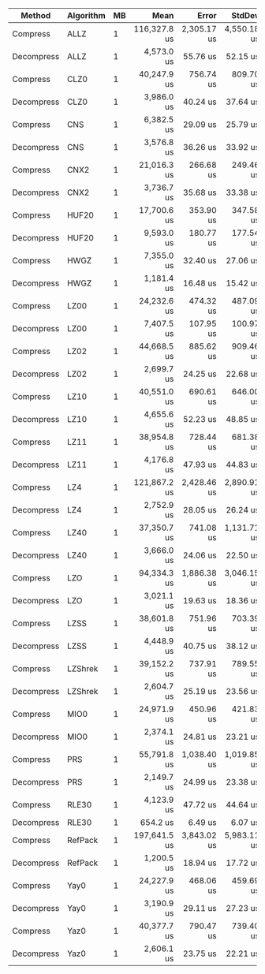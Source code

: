 | Method     | Algorithm | MB | Mean         | Error       | StdDev      | Gen0     | Gen1     | Gen2     | Allocated |
|----------- |---------- |--- |-------------:|------------:|------------:|---------:|---------:|---------:|----------:|
| Compress   | ALLZ      | 1  | 116,327.8 us | 2,305.17 us | 4,550.18 us |        - |        - |        - | 2048038 B |
| Decompress | ALLZ      | 1  |   4,573.0 us |    55.76 us |    52.15 us |        - |        - |        - |     240 B |
| Compress   | CLZ0      | 1  |  40,247.9 us |   756.74 us |   809.70 us | 538.4615 | 461.5385 | 307.6923 | 3886344 B |
| Decompress | CLZ0      | 1  |   3,986.0 us |    40.24 us |    37.64 us |        - |        - |        - |     312 B |
| Compress   | CNS       | 1  |   6,382.5 us |    29.09 us |    25.79 us | 367.1875 | 335.9375 | 226.5625 | 2189338 B |
| Decompress | CNS       | 1  |   3,576.8 us |    36.26 us |    33.92 us |        - |        - |        - |     196 B |
| Compress   | CNX2      | 1  |  21,016.3 us |   266.68 us |   249.46 us | 468.7500 | 375.0000 | 312.5000 | 3110873 B |
| Decompress | CNX2      | 1  |   3,736.7 us |    35.68 us |    33.38 us |        - |        - |        - |     340 B |
| Compress   | HUF20     | 1  |  17,700.6 us |   353.90 us |   347.58 us |  31.2500 |        - |        - |  398999 B |
| Decompress | HUF20     | 1  |   9,593.0 us |   180.77 us |   177.54 us |        - |        - |        - |      76 B |
| Compress   | HWGZ      | 1  |   7,355.0 us |    32.40 us |    27.06 us |        - |        - |        - |    4182 B |
| Decompress | HWGZ      | 1  |   1,181.4 us |    16.48 us |    15.42 us |        - |        - |        - |    6105 B |
| Compress   | LZ00      | 1  |  24,232.6 us |   474.32 us |   487.09 us | 750.0000 | 656.2500 | 437.5000 | 4413667 B |
| Decompress | LZ00      | 1  |   7,407.5 us |   107.95 us |   100.97 us | 921.8750 |        - |        - | 7722184 B |
| Compress   | LZ02      | 1  |  44,668.5 us |   885.62 us |   909.46 us | 312.5000 | 250.0000 | 250.0000 | 2334090 B |
| Decompress | LZ02      | 1  |   2,699.7 us |    24.25 us |    22.68 us |        - |        - |        - |     284 B |
| Compress   | LZ10      | 1  |  40,551.0 us |   690.61 us |   646.00 us | 625.0000 | 562.5000 | 375.0000 | 3886404 B |
| Decompress | LZ10      | 1  |   4,655.6 us |    52.23 us |    48.85 us |        - |        - |        - |     288 B |
| Compress   | LZ11      | 1  |  38,954.8 us |   728.44 us |   681.38 us | 307.6923 | 230.7692 | 230.7692 | 2219287 B |
| Decompress | LZ11      | 1  |   4,176.8 us |    47.93 us |    44.83 us |        - |        - |        - |     288 B |
| Compress   | LZ4       | 1  | 121,867.2 us | 2,428.46 us | 2,890.91 us |        - |        - |        - | 1430445 B |
| Decompress | LZ4       | 1  |   2,752.9 us |    28.05 us |    26.24 us |        - |        - |        - |     140 B |
| Compress   | LZ40      | 1  |  37,350.7 us |   741.08 us | 1,131.71 us | 307.6923 | 230.7692 | 230.7692 | 2219290 B |
| Decompress | LZ40      | 1  |   3,666.0 us |    24.06 us |    22.50 us |        - |        - |        - |     139 B |
| Compress   | LZO       | 1  |  94,334.3 us | 1,886.38 us | 3,046.15 us |        - |        - |        - | 2068368 B |
| Decompress | LZO       | 1  |   3,021.1 us |    19.63 us |    18.36 us |        - |        - |        - |     140 B |
| Compress   | LZSS      | 1  |  38,601.8 us |   751.96 us |   703.39 us | 625.0000 | 562.5000 | 375.0000 | 3886502 B |
| Decompress | LZSS      | 1  |   4,448.9 us |    40.75 us |    38.12 us |        - |        - |        - |     312 B |
| Compress   | LZShrek   | 1  |  39,152.2 us |   737.91 us |   789.55 us | 307.6923 | 230.7692 | 230.7692 | 2328724 B |
| Decompress | LZShrek   | 1  |   2,604.7 us |    25.19 us |    23.56 us |        - |        - |        - |     140 B |
| Compress   | MIO0      | 1  |  24,971.9 us |   450.96 us |   421.83 us | 656.2500 | 625.0000 | 406.2500 | 3891810 B |
| Decompress | MIO0      | 1  |   2,374.1 us |    24.81 us |    23.21 us |        - |        - |        - |     164 B |
| Compress   | PRS       | 1  |  55,791.8 us | 1,038.40 us | 1,019.85 us | 333.3333 | 222.2222 | 222.2222 | 2468671 B |
| Decompress | PRS       | 1  |   2,149.7 us |    24.99 us |    23.38 us |        - |        - |        - |     428 B |
| Compress   | RLE30     | 1  |   4,123.9 us |    47.72 us |    44.64 us |        - |        - |        - |      94 B |
| Decompress | RLE30     | 1  |     654.2 us |     6.49 us |     6.07 us |        - |        - |        - |      65 B |
| Compress   | RefPack   | 1  | 197,641.5 us | 3,843.02 us | 5,983.11 us |        - |        - |        - | 2076328 B |
| Decompress | RefPack   | 1  |   1,200.5 us |    18.94 us |    17.72 us |        - |        - |        - |     138 B |
| Compress   | Yay0      | 1  |  24,227.9 us |   468.06 us |   459.69 us | 406.2500 | 375.0000 | 312.5000 | 2324400 B |
| Decompress | Yay0      | 1  |   3,190.9 us |    29.11 us |    27.23 us |        - |        - |        - |     572 B |
| Compress   | Yaz0      | 1  |  40,377.7 us |   790.47 us |   739.40 us | 312.5000 | 250.0000 | 250.0000 | 2324215 B |
| Decompress | Yaz0      | 1  |   2,606.1 us |    23.75 us |    22.21 us |        - |        - |        - |     308 B |